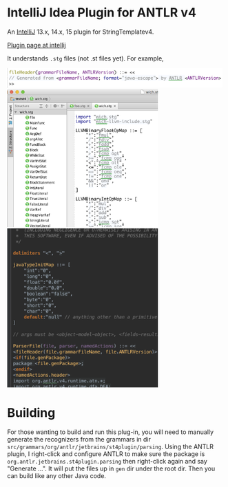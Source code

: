# IntelliJ Idea Plugin for ANTLR v4

An [IntelliJ](https://www.jetbrains.com/idea/) 13.x, 14.x, 15 plugin for StringTemplatev4.

[Plugin page at intellij](https://plugins.jetbrains.com/plugin/8041?pr=)

It understands `.stg` files (not .st files yet). For example,

<img src="images/sample.png" width=500>

<img src="images/structview.png" width=350>

<img src="images/darcula.png" width=350>

# Building

For those wanting to build and run this plug-in, you will need to manually
generate the recognizers from the grammars in dir `src/grammars/org/antlr/jetbrains/st4plugin/parsing`.
Using the ANTLR plugin, I right-click and configure ANTLR to make sure
the package is `org.antlr.jetbrains.st4plugin.parsing` then right-click again
and say "Generate ...". It will put the files up in `gen` dir under the root dir.
Then you can build like any other Java code.